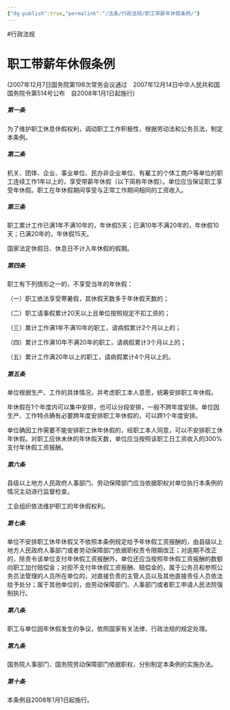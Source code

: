 ```yaml
---
{"dg-publish":true,"permalink":"/法条/行政法规/职工带薪年休假条例/"}
---
```


#行政法规 
# 职工带薪年休假条例

(2007年12月7日国务院第198次常务会议通过　2007年12月14日中华人民共和国国务院令第514号公布　自2008年1月1日起施行)

##### 第一条

为了维护职工休息休假权利，调动职工工作积极性，根据劳动法和公务员法，制定本条例。

##### 第二条

机关、团体、企业、事业单位、民办非企业单位、有雇工的个体工商户等单位的职工连续工作1年以上的，享受带薪年休假（以下简称年休假）。单位应当保证职工享受年休假。职工在年休假期间享受与正常工作期间相同的工资收入。

##### 第三条

职工累计工作已满1年不满10年的，年休假5天；已满10年不满20年的，年休假10天；已满20年的，年休假15天。

国家法定休假日、休息日不计入年休假的假期。

##### 第四条

职工有下列情形之一的，不享受当年的年休假：

（一）职工依法享受寒暑假，其休假天数多于年休假天数的；

（二）职工请事假累计20天以上且单位按照规定不扣工资的；

（三）累计工作满1年不满10年的职工，请病假累计2个月以上的；

（四）累计工作满10年不满20年的职工，请病假累计3个月以上的；

（五）累计工作满20年以上的职工，请病假累计4个月以上的。

##### 第五条

单位根据生产、工作的具体情况，并考虑职工本人意愿，统筹安排职工年休假。

年休假在1个年度内可以集中安排，也可以分段安排，一般不跨年度安排。单位因生产、工作特点确有必要跨年度安排职工年休假的，可以跨1个年度安排。

单位确因工作需要不能安排职工休年休假的，经职工本人同意，可以不安排职工休年休假。对职工应休未休的年休假天数，单位应当按照该职工日工资收入的300%支付年休假工资报酬。

##### 第六条

县级以上地方人民政府人事部门、劳动保障部门应当依据职权对单位执行本条例的情况主动进行监督检查。

工会组织依法维护职工的年休假权利。

##### 第七条

单位不安排职工休年休假又不依照本条例规定给予年休假工资报酬的，由县级以上地方人民政府人事部门或者劳动保障部门依据职权责令限期改正；对逾期不改正的，除责令该单位支付年休假工资报酬外，单位还应当按照年休假工资报酬的数额向职工加付赔偿金；对拒不支付年休假工资报酬、赔偿金的，属于公务员和参照公务员法管理的人员所在单位的，对直接负责的主管人员以及其他直接责任人员依法给予处分；属于其他单位的，由劳动保障部门、人事部门或者职工申请人民法院强制执行。

##### 第八条

职工与单位因年休假发生的争议，依照国家有关法律、行政法规的规定处理。

##### 第九条

国务院人事部门、国务院劳动保障部门依据职权，分别制定本条例的实施办法。

##### 第十条

本条例自2008年1月1日起施行。